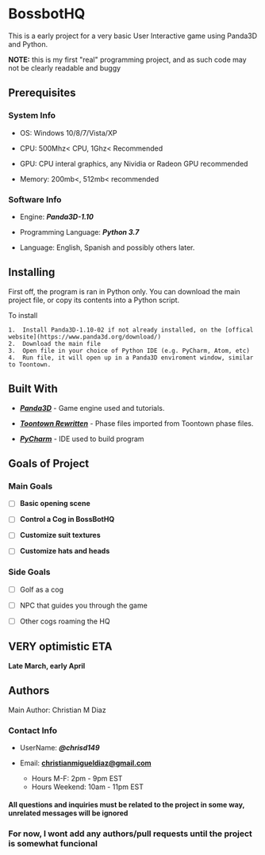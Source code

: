 <h1>BossbotHQ</h1>

This is a early project for a very basic User Interactive game using Panda3D and Python.  


**NOTE:** this is my first "real" programming project, and as such code may not be clearly readable and buggy

<h2>Prerequisites</h2>

<h3>System Info</h3>	

*	OS: Windows 10/8/7/Vista/XP

*	CPU: 500Mhz< CPU, 1Ghz< Recommended

*	GPU: CPU interal graphics, any Nividia or Radeon GPU recommended

*	Memory: 200mb<, 512mb< recommended

<h3>Software Info</h3>

*	Engine: ***Panda3D-1.10***

*	Programming Language: ***Python 3.7***

*	Language: English, Spanish and possibly others later.

<h2>Installing</h2>

First off, the program is ran in Python only.  You can download the main project file, or copy its contents into a Python script.

To install
	
	1.	Install Panda3D-1.10-02 if not already installed, on the [offical website](https://www.panda3d.org/download/)
	2.	Download the main file
	3.	Open file in your choice of Python IDE (e.g. PyCharm, Atom, etc)
	4.	Run file, it will open up in a Panda3D enviroment window, similar to Toontown.
	
<h2>Built With</h2>

*	[***Panda3D***](https://www.panda3d.org/) - Game engine used and tutorials.

*	[***Toontown Rewritten***](https://www.toontownrewritten.com/) - Phase files imported from Toontown phase files.

*	[***PyCharm***](https://www.jetbrains.com/pycharm/) - IDE used to build program

<h2>Goals of Project</h2>

<h3>Main Goals</h3>

*	[ ] **Basic opening scene**

*	[ ] **Control a Cog in BossBotHQ**

*	[ ] **Customize suit textures**

*	[ ] **Customize hats and heads**
	
<h3>Side Goals</h3>

*	[ ] Golf as a cog

*	[ ] NPC that guides you through the game

*	[ ] Other cogs roaming the HQ
	




<h2>VERY optimistic ETA</h2>

**Late March, early April**

<h2>Authors</h2>

Main Author: Christian M Diaz

<h3>Contact Info</h3>

*	UserName: ***@chrisd149***

* Email: **christianmigueldiaz@gmail.com**
	* Hours M-F: 2pm - 9pm EST
	* Hours Weekend: 10am - 11pm EST

<h4>All questions and inquiries must be related to the project in some way, unrelated messages will be ignored</h4>

<h3>For now, I wont add any authors/pull requests until the project is somewhat funcional</h3>

